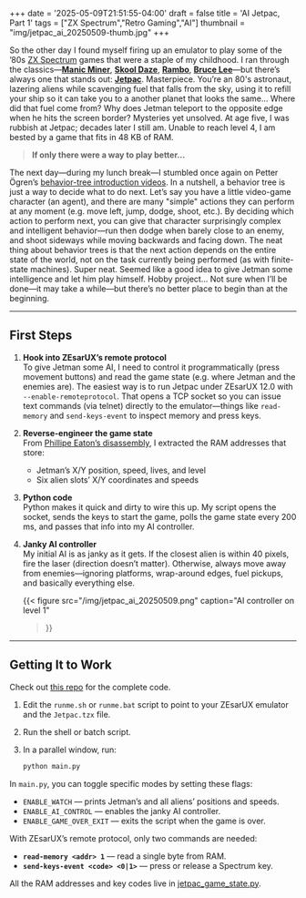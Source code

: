 +++
date = '2025-05-09T21:51:55-04:00'
draft = false
title = 'AI Jetpac, Part 1'
tags = ["ZX Spectrum","Retro Gaming","AI"]
thumbnail = "img/jetpac_ai_20250509-thumb.jpg"
+++

So the other day I found myself firing up an emulator to play some of the ’80s [ZX Spectrum](https://en.wikipedia.org/wiki/ZX_Spectrum) games that were a staple of my childhood. I ran through the classics—**[Manic Miner](https://en.wikipedia.org/wiki/Manic_Miner)**, **[Skool Daze](https://en.wikipedia.org/wiki/Skool_Daze)**, **[Rambo](https://worldofspectrum.net/item/0004010/)**, **[Bruce Lee](https://worldofspectrum.net/item/0000718/)**—but there’s always one that stands out: **[Jetpac](https://en.wikipedia.org/wiki/Jetpac)**.  Masterpiece. You’re an 80's astronaut, lazering aliens while scavenging fuel that falls from the sky, using it to refill your ship so it can take you to a another planet that looks the same... Where did that fuel come from? Why does Jetman teleport to the opposite edge when he hits the screen border? Mysteries yet unsolved. At age five, I was rubbish at Jetpac; decades later I still am. Unable to reach level 4, I am bested by a game that fits in 48 KB of RAM.

> **If only there were a way to play better...**

The next day—during my lunch break—I stumbled once again on Petter Ögren’s [behavior-tree introduction videos](https://www.youtube.com/watch?v=KeShMInMjro&list=PLFQdM4LOGDr_vYJuo8YTRcmv3FrwczdKg). In a nutshell, a behavior tree is just a way to decide what to do next. Let’s say you have a little video-game character (an agent), and there are many "simple" actions they can perform at any moment (e.g. move left, jump, dodge, shoot, etc.). By deciding which action to perform next, you can give that character surprisingly complex and intelligent behavior—run then dodge when barely close to an enemy, and shoot sideways while moving backwards and facing down. The neat thing about behavior trees is that the next action depends on the entire state of the world, not on the task currently being performed (as with finite-state machines). Super neat. Seemed like a good idea to give Jetman some intelligence and let him play himself. Hobby project... Not sure when I’ll be done—it may take a while—but there’s no better place to begin than at the beginning.

---

## First Steps

1. **Hook into ZEsarUX’s remote protocol**  
   To give Jetman some AI, I need to control it programmatically (press movement buttons) and read the game state (e.g. where Jetman and the enemies are). The easiest way is to run Jetpac under ZEsarUX 12.0 with `--enable-remoteprotocol`. That opens a TCP socket so you can issue text commands (via telnet) directly to the emulator—things like `read-memory` and `send-keys-event` to inspect memory and press keys.

2. **Reverse-engineer the game state**  
   From [Phillipe Eaton’s disassembly](https://phillipeaton.github.io/jetpac-disassembly/), I extracted the RAM addresses that store:
   * Jetman’s X/Y position, speed, lives, and level  
   * Six alien slots’ X/Y coordinates and speeds

3. **Python code**  
   Python makes it quick and dirty to wire this up. My script opens the socket, sends the keys to start the game, polls the game state every 200 ms, and passes that info into my AI controller.

4. **Janky AI controller**  
   My initial AI is as janky as it gets. If the closest alien is within 40 pixels, fire the laser (direction doesn’t matter). Otherwise, always move away from enemies—ignoring platforms, wrap-around edges, fuel pickups, and basically everything else.

   	{{< figure 
       	src="/img/jetpac_ai_20250509.png" 
       	caption="AI controller on level 1" 
	>}}


---

## Getting It to Work

Check out [this repo](https://github.com/nunoalves/ai-jetpac/tree/043e3c445ca882f0d96c01f23e84f63f522904f9) for the complete code.

1. Edit the `runme.sh` or `runme.bat` script to point to your ZEsarUX emulator and the `Jetpac.tzx` file.  
2. Run the shell or batch script.  
3. In a parallel window, run:

   ```bash
   python main.py
	```

In `main.py`, you can toggle specific modes by setting these flags:

* `ENABLE_WATCH` — prints Jetman’s and all aliens’ positions and speeds.
* `ENABLE_AI_CONTROL` — enables the janky AI controller.
* `ENABLE_GAME_OVER_EXIT` — exits the script when the game is over.

With ZEsarUX’s remote protocol, only two commands are needed:

* **`read-memory <addr> 1`** — read a single byte from RAM.
* **`send-keys-event <code> <0|1>`** — press or release a Spectrum key.

All the RAM addresses and key codes live in [jetpac\_game\_state.py](https://github.com/nunoalves/ai-jetpac/blob/043e3c445ca882f0d96c01f23e84f63f522904f9/jetpac_game_state.py).

